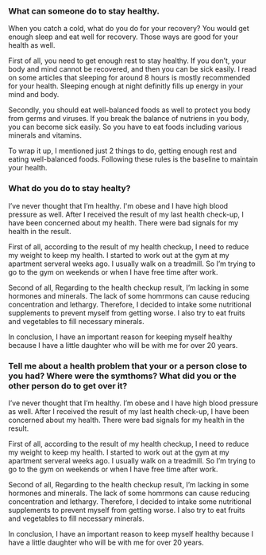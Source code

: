### What can someone do to stay healthy.
When you catch a cold, what do you do for your recovery? You would get enough sleep and eat well for recovery. Those ways are good for your health as well.

First of all, you need to get enough rest to stay healthy. If you don’t, your body and mind cannot be recovered, and then you can be sick easily. I read on some articles that sleeping for around 8 hours is mostly recommended for your health. Sleeping enough at night definitly fills up energy in your mind and body.

Secondly, you should eat well-balanced foods as well to protect you body from germs and viruses. If you break the balance of nutriens in you body, you can become sick easily. So you have to eat foods including various minerals and vitamins. 

To wrap it up, I mentioned just 2 things to do, getting enough rest and eating well-balanced foods. Following these rules is the baseline to maintain your health.

### What do you do to stay healty?
I’ve never thought that I’m healthy. I'm obese and I have high blood pressure as well. After I received the result of my last health check-up, I have been concerned about my health. There were bad signals for my health in the result.

First of all, according to the result of my health checkup, I need to reduce my weight to keep my health. I started to work out at the gym at my apartment serveral weeks ago. I usually walk on a treadmill. So I’m trying to go to the gym on weekends or when I have free time after work.

Second of all, Regarding to the health checkup result, I’m lacking in some hormones and minerals. The lack of some homrmons can cause reducing concentration and lethargy. Therefore, I decided to intake some nutritional supplements to prevent myself from getting worse. I also try to eat fruits and vegetables to fill necessary minerals.

In conclusion, I have an important reason for keeping myself healthy because I have a little daughter who will be with me for over 20 years.

### Tell me about a health problem that your or a person close to you had? Where were the symthoms? What did you or the other person do to get over it?

I’ve never thought that I’m healthy. I’m obese and I have high blood pressure as well. After I received the result of my last health check-up, I have been concerned about my health. There were bad signals for my health in the result.

First of all, according to the result of my health checkup, I need to reduce my weight to keep my health. I started to work out at the gym at my apartment serveral weeks ago. I usually walk on a treadmill. So I’m trying to go to the gym on weekends or when I have free time after work.

Second of all, Regarding to the health checkup result, I’m lacking in some hormones and minerals. The lack of some homrmons can cause reducing concentration and lethargy. Therefore, I decided to intake some nutritional supplements to prevent myself from getting worse. I also try to eat fruits and vegetables to fill necessary minerals.

In conclusion, I have an important reason to keep myself healthy because I have a little daughter who will be with me for over 20 years.
